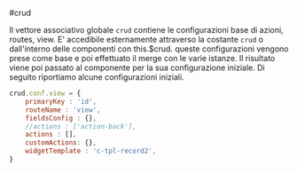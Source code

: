 #crud

Il vettore associativo globale `crud` contiene le configurazioni base di azioni, routes, view.
E' accedibile esternamente attraverso la costante `crud` o dall'interno delle componenti con this.$crud.
queste configurazioni vengono prese come base e poi effettuato il merge con le varie istanze. Il
risultato viene poi passato al componente per la sua configurazione iniziale. 
Di seguito riportiamo alcune configurazioni iniziali.

```javascript
crud.conf.view = {
    primaryKey : 'id',
    routeName : 'view',
    fieldsConfig : {},
    //actions : ['action-back'],
    actions : [],
    customActions: {},
    widgetTemplate : 'c-tpl-record2',
}
```
